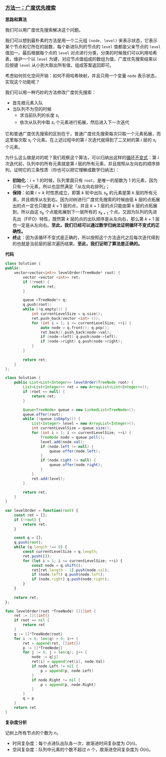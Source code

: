 ### [方法一：广度优先搜索](https://leetcode.cn/problems/binary-tree-level-order-traversal/solutions/241885/er-cha-shu-de-ceng-xu-bian-li-by-leetcode-solution/)

**思路和算法**

我们可以用广度优先搜索解决这个问题。

我们可以想到最朴素的方法是用一个二元组 `(node, level)` 来表示状态，它表示某个节点和它所在的层数，每个新进队列的节点的 `level` 值都是父亲节点的 `level` 值加一。最后根据每个点的 `level` 对点进行分类，分类的时候我们可以利用哈希表，维护一个以 `level` 为键，对应节点值组成的数组为值，广度优先搜索结束以后按键 `level` 从小到大取出所有值，组成答案返回即可。

考虑如何优化空间开销：如何不用哈希映射，并且只用一个变量 `node` 表示状态，实现这个功能呢？

我们可以用一种巧妙的方法修改广度优先搜索：

- 首先根元素入队
- 当队列不为空的时候
  - 求当前队列的长度 $s_i$
  - 依次从队列中取 $s_i$ 个元素进行拓展，然后进入下一次迭代

它和普通广度优先搜索的区别在于，普通广度优先搜索每次只取一个元素拓展，而这里每次取 $s_i$ 个元素。在上述过程中的第 $i$ 次迭代就得到了二叉树的第 $i$ 层的 $s_i$ 个元素。

为什么这么做是对的呢？我们观察这个算法，可以归纳出这样的[循环不变式](https://leetcode.cn/link/?target=https%3A%2F%2Fbaike.baidu.com%2Fitem%2F%E5%BE%AA%E7%8E%AF%E4%B8%8D%E5%8F%98%E5%BC%8F)：第 $i$ 次迭代前，队列中的所有元素就是第 $i$ 层的所有元素，并且按照从左向右的顺序排列。证明它的三条性质（你也可以把它理解成数学归纳法）：

- **初始化**：$i = 1$ 的时候，队列里面只有 `root`，是唯一的层数为 $1$ 的元素，因为只有一个元素，所以也显然满足「从左向右排列」；
- **保持**：如果 $i = k$ 时性质成立，即第 $k$ 轮中出队 $s_k$ 的元素是第 $k$ 层的所有元素，并且顺序从左到右。因为对树进行广度优先搜索的时候由低 $k$ 层的点拓展出的点一定也只能是 $k + 1$ 层的点，并且 $k + 1$ 层的点只能由第 $k$ 层的点拓展到，所以由这 $s_k$ 个点能拓展到下一层所有的 $s_{k+1}$ 个点。又因为队列的先进先出（FIFO）特性，既然第 $k$ 层的点的出队顺序是从左向右，那么第 $k + 1$ 层也一定是从左向右。**至此，我们已经可以通过数学归纳法证明循环不变式的正确性。**
- **终止**：因为该循环不变式是正确的，所以按照这个方法迭代之后每次迭代得到的也就是当前层的层次遍历结果。**至此，我们证明了算法是正确的。**

**代码**

```cpp
class Solution {
public:
    vector<vector<int>> levelOrder(TreeNode* root) {
        vector <vector <int>> ret;
        if (!root) {
            return ret;
        }

        queue <TreeNode*> q;
        q.push(root);
        while (!q.empty()) {
            int currentLevelSize = q.size();
            ret.push_back(vector <int> ());
            for (int i = 1; i <= currentLevelSize; ++i) {
                auto node = q.front(); q.pop();
                ret.back().push_back(node->val);
                if (node->left) q.push(node->left);
                if (node->right) q.push(node->right);
            }
        }
        
        return ret;
    }
};
```

```java
class Solution {
    public List<List<Integer>> levelOrder(TreeNode root) {
        List<List<Integer>> ret = new ArrayList<List<Integer>>();
        if (root == null) {
            return ret;
        }

        Queue<TreeNode> queue = new LinkedList<TreeNode>();
        queue.offer(root);
        while (!queue.isEmpty()) {
            List<Integer> level = new ArrayList<Integer>();
            int currentLevelSize = queue.size();
            for (int i = 1; i <= currentLevelSize; ++i) {
                TreeNode node = queue.poll();
                level.add(node.val);
                if (node.left != null) {
                    queue.offer(node.left);
                }
                if (node.right != null) {
                    queue.offer(node.right);
                }
            }
            ret.add(level);
        }
        
        return ret;
    }
}
```

```javascript
var levelOrder = function(root) {
    const ret = [];
    if (!root) {
        return ret;
    }

    const q = [];
    q.push(root);
    while (q.length !== 0) {
        const currentLevelSize = q.length;
        ret.push([]);
        for (let i = 1; i <= currentLevelSize; ++i) {
            const node = q.shift();
            ret[ret.length - 1].push(node.val);
            if (node.left) q.push(node.left);
            if (node.right) q.push(node.right);
        }
    }
        
    return ret;
};
```

```go
func levelOrder(root *TreeNode) [][]int {
    ret := [][]int{}
    if root == nil {
        return ret
    }
    q := []*TreeNode{root}
    for i := 0; len(q) > 0; i++ {
        ret = append(ret, []int{})
        p := []*TreeNode{}
        for j := 0; j < len(q); j++ {
            node := q[j]
            ret[i] = append(ret[i], node.Val)
            if node.Left != nil {
                p = append(p, node.Left)
            }
            if node.Right != nil {
                p = append(p, node.Right)
            }
        }
        q = p
    }
    return ret
}
```

**复杂度分析**

记树上所有节点的个数为 $n$。

- 时间复杂度：每个点进队出队各一次，故渐进时间复杂度为 $O(n)$。
- 空间复杂度：队列中元素的个数不超过 $n$ 个，故渐进空间复杂度为 $O(n)$。
